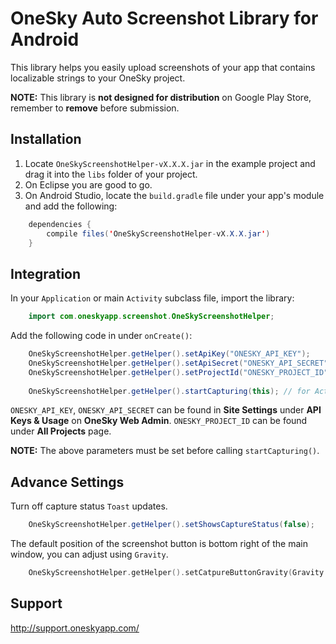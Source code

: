 OneSky Auto Screenshot Library for Android
======================================

This library helps you easily upload screenshots of your app that contains localizable strings to your OneSky project.

**NOTE:** This library is **not designed for distribution** on Google Play Store, remember to **remove** before submission.

Installation
------------

1. Locate ```OneSkyScreenshotHelper-vX.X.X.jar``` in the example project and drag it into the ```libs``` folder of your project.
2. On Eclipse you are good to go.
3. On Android Studio, locate the ```build.gradle``` file under your app's module and add the following:
```java
	dependencies {
		compile files('OneSkyScreenshotHelper-vX.X.X.jar')
	}
```

Integration
-----------

In your ```Application``` or main ```Activity``` subclass file, import the library:

```java
	import com.oneskyapp.screenshot.OneSkyScreenshotHelper;
```

Add the following code in under ```onCreate()```:

```java
	OneSkyScreenshotHelper.getHelper().setApiKey("ONESKY_API_KEY");
	OneSkyScreenshotHelper.getHelper().setApiSecret("ONESKY_API_SECRET");
	OneSkyScreenshotHelper.getHelper().setProjectId("ONESKY_PROJECT_ID");
	
	OneSkyScreenshotHelper.getHelper().startCapturing(this); // for Activity subclasses, use startCapturing(this.getApplication())
```

```ONESKY_API_KEY```, ```ONESKY_API_SECRET``` can be found in **Site Settings** under **API Keys & Usage** on **OneSky Web Admin**. 
```ONESKY_PROJECT_ID``` can be found under **All Projects** page.

**NOTE:** The above parameters must be set before calling ```startCapturing()```.

Advance Settings
----------------

Turn off capture status ```Toast``` updates.
```java
	OneSkyScreenshotHelper.getHelper().setShowsCaptureStatus(false);
```

The default position of the screenshot button is bottom right of the main window, you can adjust using ```Gravity```.
```objective-c
	OneSkyScreenshotHelper.getHelper().setCatpureButtonGravity(Gravity.TOP | Gravity.LEFT);
```

Support
-------
http://support.oneskyapp.com/
